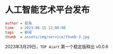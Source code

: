 # 人工智能艺术平台发布

```ini
author = 若海
time   = 2023-06-15 12:00:00
tags   = 新闻
thumb  = assets/img/service/thumb-3.jpg
```

2023年3月29日，`TDP Aiart` 第一个稳定版释出 v0.0.6
